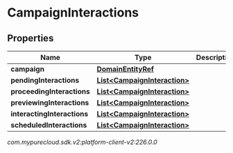 # CampaignInteractions


## Properties

| Name | Type | Description | Notes |
| ------------ | ------------- | ------------- | ------------- |
| **campaign** | [**DomainEntityRef**](DomainEntityRef) |  |  [optional] |
| **pendingInteractions** | [**List&lt;CampaignInteraction&gt;**](CampaignInteraction) |  |  [optional] |
| **proceedingInteractions** | [**List&lt;CampaignInteraction&gt;**](CampaignInteraction) |  |  [optional] |
| **previewingInteractions** | [**List&lt;CampaignInteraction&gt;**](CampaignInteraction) |  |  [optional] |
| **interactingInteractions** | [**List&lt;CampaignInteraction&gt;**](CampaignInteraction) |  |  [optional] |
| **scheduledInteractions** | [**List&lt;CampaignInteraction&gt;**](CampaignInteraction) |  |  [optional] |




_com.mypurecloud.sdk.v2:platform-client-v2:226.0.0_
